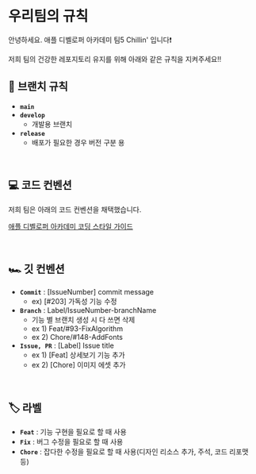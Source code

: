 # 우리팀의 규칙
안녕하세요. 애플 디벨로퍼 아카데미 팀5 Chillin' 입니다❗️

저희 팀의 건강한 레포지토리 유지를 위해 아래와 같은 규칙을 지켜주세요‼️

## 🌴 브랜치 규칙
- **`main`**
- **`develop`**
  - 개발용 브랜치
- **`release`**
  - 배포가 필요한 경우 버전 구분 용

</br>

## 💻 코드 컨벤션
저희 팀은 아래의 코드 컨벤션을 채택했습니다.

[애플 디벨로퍼 아카데미 코딩 스타일 가이드](https://github.com/DeveloperAcademy-POSTECH/swift-style-guide)

</br>

## 🏎️ 깃 컨벤션
- **`Commit`** : [IssueNumber] commit message
    - ex) [#203] 가독성 기능 수정
- **`Branch`** : Label/IssueNumber-branchName
    - 기능 별 브랜치 생성 시 다 쓰면 삭제
    - ex 1) Feat/#93-FixAlgorithm
    - ex 2) Chore/#148-AddFonts
- **`Issue, PR`** : [Label] Issue title
    - ex 1) [Feat] 상세보기 기능 추가
    - ex 2) [Chore] 이미지 에셋 추가

 </br>

## 🏷️ 라벨
- **`Feat`** : 기능 구현을 필요로 할 때 사용
- **`Fix`** : 버그 수정을 필요로 할 때 사용
- **`Chore`** : 잡다한 수정을 필요로 할 때 사용(디자인 리소스 추가, 주석, 코드 리포맷 등)
